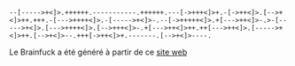 ```
--[----->+<]>.++++++.-----------.++++++.---[->+++<]>+.-[->++<]>.[-->+<]>++.+++.-[--->++++<]>.-[----->+<]>-.--[->+++++<]>.+[--->++<]>-.>-[----->+<]>.[--->++++<]>.[-->+++<]>-.+[--->++<]>++.++[--->++<]>.[----->+<]>++.[-->+<]>--.+++[->++<]>+.-------.[-->+<]>----.
```

Le Brainfuck a été généré à partir de ce [site web](https://copy.sh/brainfuck/text.html)
